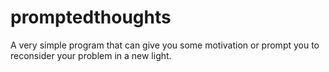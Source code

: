 # promptedthoughts
A very simple program that can give you some motivation or prompt you to reconsider your problem in a new light. 
